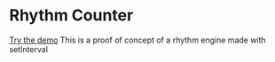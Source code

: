 # Rhythm Counter
[Try the demo](https://raulmar0.github.io/rhythm-counter/)
This is a proof of concept of a rhythm engine made with setInterval

